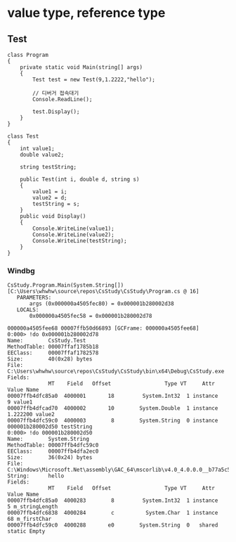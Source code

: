 # value type, reference type
## Test
    class Program
    {
        private static void Main(string[] args)
        {
            Test test = new Test(9,1.2222,"hello");

            // 디버거 접속대기
            Console.ReadLine();

            test.Display();
        }
    }

    class Test
    {
        int value1;
        double value2;

        string testString;

        public Test(int i, double d, string s)
        {
            value1 = i;
            value2 = d;
            testString = s;
        }
        public void Display()
        {
            Console.WriteLine(value1);
            Console.WriteLine(value2);
            Console.WriteLine(testString);
        }
    }

### Windbg
 ```
 CsStudy.Program.Main(System.String[]) [C:\Users\whwhw\source\repos\CsStudy\CsStudy\Program.cs @ 16]
    PARAMETERS:
        args (0x000000a4505fec80) = 0x000001b280002d38
    LOCALS:
        0x000000a4505fec58 = 0x000001b280002d78

000000a4505fee68 00007ffb50d66893 [GCFrame: 000000a4505fee68] 
0:000> !do 0x000001b280002d78
Name:        CsStudy.Test
MethodTable: 00007ffaf1785b18
EEClass:     00007ffaf1782578
Size:        40(0x28) bytes
File:        C:\Users\whwhw\source\repos\CsStudy\CsStudy\bin\x64\Debug\CsStudy.exe
Fields:
              MT    Field   Offset                 Type VT     Attr            Value Name
00007ffb4dfc85a0  4000001       18         System.Int32  1 instance                9 value1
00007ffb4dfcad70  4000002       10        System.Double  1 instance 1.222200 value2
00007ffb4dfc59c0  4000003        8        System.String  0 instance 000001b280002d50 testString
0:000> !do 000001b280002d50
Name:        System.String
MethodTable: 00007ffb4dfc59c0
EEClass:     00007ffb4dfa2ec0
Size:        36(0x24) bytes
File:        C:\Windows\Microsoft.Net\assembly\GAC_64\mscorlib\v4.0_4.0.0.0__b77a5c561934e089\mscorlib.dll
String:      hello
Fields:
              MT    Field   Offset                 Type VT     Attr            Value Name
00007ffb4dfc85a0  4000283        8         System.Int32  1 instance                5 m_stringLength
00007ffb4dfc6838  4000284        c          System.Char  1 instance               68 m_firstChar
00007ffb4dfc59c0  4000288       e0        System.String  0   shared           static Empty

 ```
